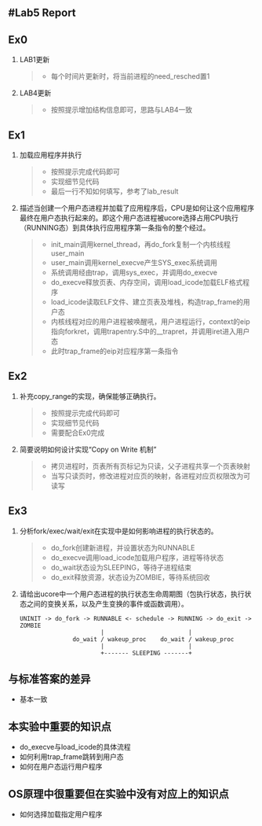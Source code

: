 #Lab5 Report
-----
## Ex0
1. LAB1更新

	> * 每个时间片更新时，将当前进程的need_resched置1

1. LAB4更新
	
	> * 按照提示增加结构信息即可，思路与LAB4一致

## Ex1
1. 加载应用程序并执行

	> * 按照提示完成代码即可
	> * 实现细节见代码
	> * 最后一行不知如何填写，参考了lab_result

1. 描述当创建一个用户态进程并加载了应用程序后，CPU是如何让这个应用程序最终在用户态执行起来的。即这个用户态进程被ucore选择占用CPU执行（RUNNING态）到具体执行应用程序第一条指令的整个经过。

	> * init_main调用kernel_thread，再do_fork复制一个内核线程user_main
	> * user_main调用kernel_execve产生SYS_exec系统调用
	> * 系统调用经由trap，调用sys_exec，并调用do_execve
	> * do_execve释放页表、内存空间，调用load_icode加载ELF格式程序
	> * load_icode读取ELF文件、建立页表及堆栈，构造trap_frame的用户态
	> * 内核线程对应的用户进程被唤醒吼，用户进程运行，context的eip指向forkret，调用trapentry.S中的__trapret，并调用iret进入用户态
	> * 此时trap_frame的eip对应程序第一条指令

## Ex2
1. 补充copy_range的实现，确保能够正确执行。

	> * 按照提示完成代码即可
	> * 实现细节见代码
	> * 需要配合Ex0完成

1. 简要说明如何设计实现“Copy on Write 机制”

	> * 拷贝进程时，页表所有页标记为只读，父子进程共享一个页表映射
	> * 当写只读页时，修改进程对应页的映射，各进程对应页权限改为可读写

## Ex3
1. 分析fork/exec/wait/exit在实现中是如何影响进程的执行状态的。

	> * do_fork创建新进程，并设置状态为RUNNABLE
	> * do_execve调用load_icode加载用户程序，进程等待状态
	> * do_wait状态设为SLEEPING，等待子进程结束
	> * do_exit释放资源，状态设为ZOMBIE，等待系统回收

1. 请给出ucore中一个用户态进程的执行状态生命周期图（包执行状态，执行状态之间的变换关系，以及产生变换的事件或函数调用）。
	
	```
	UNINIT -> do_fork -> RUNNABLE <- schedule -> RUNNING -> do_exit -> ZOMBIE
	                       |                        |
	               do_wait / wakeup_proc    do_wait / wakeup_proc
	                       |                        |
	                       +------- SLEEPING -------+
	```

## 与标准答案的差异
* 基本一致

## 本实验中重要的知识点
* do_execve与load_icode的具体流程
* 如何利用trap_frame跳转到用户态
* 如何在用户态运行用户程序

## OS原理中很重要但在实验中没有对应上的知识点
* 如何选择加载指定用户程序

